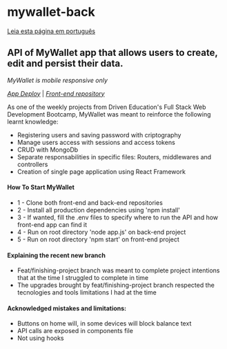 # mywallet-back

[Leia esta página em português](https://github.com/AldusD/mywallet-back/blob/main/README-pt.md)

## API of MyWallet app that allows users to create, edit and persist their data.

*MyWallet is mobile responsive only*

*[App Deploy](https://mywalletfinances.vercel.app)* |
*[Front-end repository](https://github.com/AldusD/mywallet-front)*

As one of the weekly projects from Driven Education's Full Stack Web Development Bootcamp, MyWallet was meant to reinforce the following learnt knowledge:
- Registering users and saving password with criptography
- Manage users access with sessions and access tokens
- CRUD with MongoDb 
- Separate responsabilities in specific files: Routers, middlewares and controllers 
- Creation of single page application using React Framework

#### How To Start MyWallet
- 1 - Clone both front-end and back-end repositories
- 2 - Install all production dependencies using 'npm install'
- 3 - If wanted, fill the .env files to specify where to run the API and how front-end app can find it 
- 4 - Run on root directory 'node app.js' on back-end project
- 5 - Run on root directory 'npm start' on front-end project

#### Explaining the recent new branch
- Feat/finishing-project branch was meant to complete project intentions that at the time I struggled to complete in time   
- The upgrades brought by feat/finishing-project branch respected the tecnologies and tools limitations I had at the time

#### Acknowledged mistakes and limitations:
- Buttons on home will, in some devices will block balance text  
- API calls are exposed in components file
- Not using hooks 
